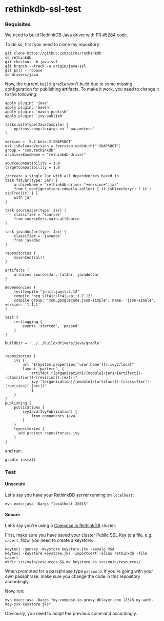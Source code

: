 # rethinkdb-ssl-test

### Requisites

We need to build RethinkDB Java driver with [PR #5284](https://github.com/rethinkdb/rethinkdb/pull/5284) code.

To do so, first you need to clone my repository:
```
git clone https://github.com/pires/rethinkdb
cd rethinkdb
git checkout -b java-ssl
git branch --track -u origin/java-ssl
git pull --rebase
cd drivers/java
```

Now, the current `build.gradle` won't build due to some missing configuration for publishing artifacts. To make it work, you need to change it to the following:
```
apply plugin: 'java'
apply plugin: 'maven'
apply plugin: 'maven-publish'
apply plugin: 'ivy-publish'

tasks.withType(JavaCompile) {
    options.compilerArgs << "-parameters"
}

version = '2.2-beta-2-SNAPSHOT'
ext.isReleaseVersion = !version.endsWith("-SNAPSHOT")
group = "com.rethinkdb"
archivesBaseName = "rethinkdb-driver"

sourceCompatibility = 1.8
targetCompatibility = 1.8

//create a single Jar with all dependencies baked in
task fatJar(type: Jar) {
    archiveName = "rethinkdb-driver-"+version+".jar"
    from { configurations.compile.collect { it.isDirectory() ? it : zipTree(it) } }
    with jar
}

task sourcesJar(type: Jar) {
    classifier = 'sources'
    from sourceSets.main.allSource
}

task javadocJar(type: Jar) {
    classifier = 'javadoc'
    from javadoc
}

repositories {
    mavenCentral()
}

artifacts {
    archives sourcesJar, fatJar, javadocJar
}

dependencies {
    testCompile "junit:junit:4.12"
    compile 'org.slf4j:slf4j-api:1.7.12'
    compile group: 'com.googlecode.json-simple', name: 'json-simple', version: '1.1.1'
}

test {
    testLogging {
        events 'started', 'passed'
    }
}

buildDir = '../../build/drivers/java/gradle'


repositories {
    ivy {
        url "${System.properties['user.home']}/.ivy2/local"
        layout 'pattern', {
            artifact "[organisation]/[module]/jars/[artifact](-[classifier])-[revision](.[ext])"
            ivy "[organisation]/[module]/[artifact](-[classifier])-[revision](.[ext])"
            }
    }
}
publishing {
    publications {
        ivyJava(IvyPublication) {
            from components.java
        }
    }
    repositories {
      add project.repositories.ivy
    }
}

```

and run:
```
gradle install
```

### Test

#### Unsecure

Let's say you have your RethinkDB server running on `localhost`:
```
mvn exec:java -Dargs "localhost 28015"
```

#### Secure

Let's say you're using a [Compose.io RethinkDB](https://www.compose.io/rethinkdb/) cluster.

First, make sure you have saved your cluster Public SSL Key to a file, e.g. `cacert`. Now, you need to create a keystore:
```
keytool -genkey -keystore keystore.jks -keyalg RSA
keytool -keystore keystore.jks -importcert -alias rethinkdb -file cacert
mkdir src/main/resources && mv keystore.ks src/main/resources/
```

When prompted for a passphrase type `password`. If you're going with your own passphrase, make sure you change the code in this repository accordingly.


Now, run:
```
mvn exec:java -Dargs "my-compose-io-proxy.dblayer.com 12345 my-auth-key-xxx keystore.jks"
```

Obviously, you need to adapt the previous command accordingly.
